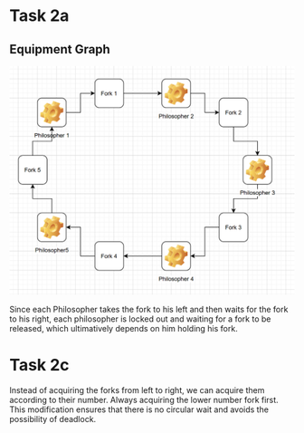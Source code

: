 # Task 2a
## Equipment Graph
![equipment graph](./equipment-graph.png)

Since each Philosopher takes the fork to his left and then waits for the fork to his right, each philosopher is locked out and waiting for a fork to be released, which ultimatively depends on him holding his fork.

# Task 2c
Instead of acquiring the forks from left to right, we can acquire them according to their number. Always acquiring the lower number fork first. This modification ensures that there is no circular wait and avoids the possibility of deadlock.